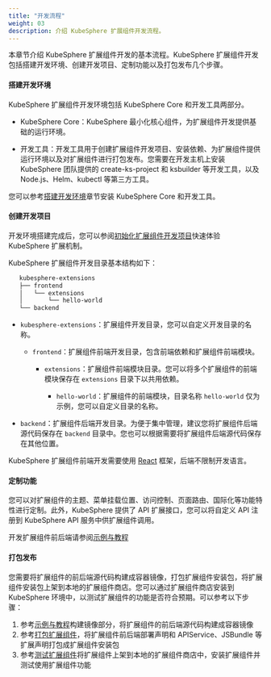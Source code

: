 ```yaml
---
title: "开发流程"
weight: 03
description: 介绍 KubeSphere 扩展组件开发流程。
---
```


本章节介绍 KubeSphere 扩展组件开发的基本流程。KubeSphere 扩展组件开发包括搭建开发环境、创建开发项目、定制功能以及打包发布几个步骤。

#### 搭建开发环境

KubeSphere 扩展组件开发环境包括 KubeSphere Core 和开发工具两部分。

* KubeSphere Core：KubeSphere 最小化核心组件，为扩展组件开发提供基础的运行环境。

* 开发工具：开发工具用于创建扩展组件开发项目、安装依赖、为扩展组件提供运行环境以及对扩展组件进行打包发布。您需要在开发主机上安装 KubeSphere 团队提供的 create-ks-project 和 ksbuilder 等开发工具，以及 Node.js、Helm、kubectl 等第三方工具。

您可以参考[搭建开发环境](../quickstart/prepare-development-environment/)章节安装 KubeSphere Core 和开发工具。

#### 创建开发项目

开发环境搭建完成后，您可以参阅[初始化扩展组件开发项目](../quickstart/hello-world-extension)快速体验 KubeSphere 扩展机制。

KubeSphere 扩展组件开发目录基本结构如下：

```bash
   kubesphere-extensions
   ├── frontend
   │   └── extensions
   │       └── hello-world
   └── backend
```

* `kubesphere-extensions`：扩展组件开发目录，您可以自定义开发目录的名称。

  * `frontend`：扩展组件前端开发目录，包含前端依赖和扩展组件前端模块。

    * `extensions`：扩展组件前端模块目录。您可以将多个扩展组件的前端模块保存在 `extensions` 目录下以共用依赖。

       * `hello-world`：扩展组件的前端模块，目录名称 `hello-world` 仅为示例，您可以自定义目录的名称。

* `backend`：扩展组件后端开发目录。为便于集中管理，建议您将扩展组件后端源代码保存在 `backend` 目录中。您也可以根据需要将扩展组件后端源代码保存在其他位置。

KubeSphere 扩展组件前端开发需要使用 [React](https://reactjs.org) 框架，后端不限制开发语言。

#### 定制功能

您可以对扩展组件的主题、菜单挂载位置、访问控制、页面路由、国际化等功能特性进行定制。此外，KubeSphere 提供了 API 扩展接口，您可以将自定义 API 注册到 KubeSphere API 服务中供扩展组件调用。

开发扩展组件前后端请参阅[示例与教程](../examples)

#### 打包发布

您需要将扩展组件的前后端源代码构建成容器镜像，打包扩展组件安装包，将扩展组件安装包上架到本地的扩展组件商店。您可以通过扩展组件商店安装到 KubeSphere 环境中，以测试扩展组件的功能是否符合预期。可以参考以下步骤：

1. 参考[示例与教程](../examples/employee-management-extension-example/#员工管理扩展组件示例)构建镜像部分，将扩展组件的前后端源代码构建成容器镜像
2. 参考[打包扩展组件](../packaging-and-release/packaging)，将扩展组件前后端部署声明和 APIService、JSBundle 等扩展声明打包成扩展组件安装包
3. 参考[测试扩展组件](../packaging-and-release/testing)将扩展组件上架到本地的扩展组件商店中，安装扩展组件并测试使用扩展组件功能
